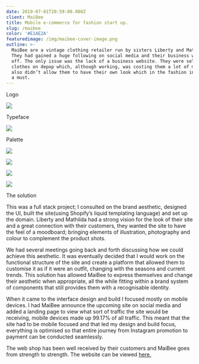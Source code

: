 ```yaml
---
date: 2019-07-01T20:59:00.000Z
client: MaiBee
title: Mobile e-commerce for fashion start up.
slug: /maibee
color: '#E1AE2A'
featuredimage: /img/maibee-cover-image.png
outline: >-
  MaiBee are a vintage clothing retailer run by sisters Liberty and Mathilda.
  They had gained a huge following on social media and their business was taking
  off. The only issue was the lack of a business website. They were selling
  clothes on depop which, although working, was costing them a lot of money and
  also didn’t allow them to have their own look which in the fashion industry is
  a must.
---
```

<div class="OffsetContent Logo">

<p class="title">Logo</p>

![](/img/maibe-logo.svg)

</div>

<div class="OffsetContent">

<p class="title">Typeface</p>

![](/img/maibee-typeface.svg)

</div>

<div class="OffsetContent Colours">

<p class="title">Palette</p>

![](/img/maibee-colours.svg)

</div>

<div class="FullWidthImage">

![](/img/maibee-mobile-1.jpg)

</div>
<div class="FullWidthImage">

![](/img/maibee-combo.jpg)

</div>

<div class="FullWidthImage">

![](/img/maibee-mobile-2.jpg)

</div>
<div class="OffsetContent">

<p class="title">The solution</p>

<div class="content">

This was a full stack project; I consulted on the brand aesthetic, designed the UI, built the site(using Shopify’s liquid templating language) and set up the domain. Liberty and Mathilda had a strong vision for the look of their site and a great connection with their customers, they wanted the site to have the feel of a moodboard; bringing elements of illustration, photography and colour to complement the product shots. 

We had several meetings going back and forth discussing how we could achieve this aesthetic. It was eventually decided that I would work on the functional structure of the site and create a platform that allowed them to customise it as if it were an outfit, changing with the seasons and current trends. This solution has allowed MaiBee to express themselves and change their aesthetic when appropriate, all the while fitting within a brand system of components that still provides them with a recognisable identity. 

When it came to the interface design and build I focused mostly on mobile devices. I had MaiBee announce the upcoming site on social media and added a landing page to view what sort of traffic the site would be receiving, mobile devices made up 99.17% of all traffic. This meant that the site had to be mobile focused and that led my design and build focus, everything is optimised so that entire journey from Instagram promotion to payment can be conducted seamlessly.

The web shop has been well received by their customers and MaiBee goes from strength to strength. The website can be viewed <a href="https://maibee.com/">here.</a>

</div>

</div>
